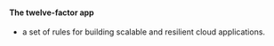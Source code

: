 #### The twelve-factor app
* a set of rules for building scalable and resilient cloud applications.
